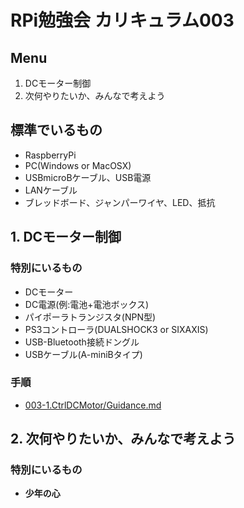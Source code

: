 # RPi勉強会 カリキュラム003
## Menu
1. DCモーター制御
2. 次何やりたいか、みんなで考えよう

## 標準でいるもの
* RaspberryPi
* PC(Windows or MacOSX)
* USBmicroBケーブル、USB電源
* LANケーブル
* ブレッドボード、ジャンパーワイヤ、LED、抵抗

## 1. DCモーター制御
### 特別にいるもの
* DCモーター
* DC電源(例:電池+電池ボックス)
* パイポーラトランジスタ(NPN型)
* PS3コントローラ(DUALSHOCK3 or SIXAXIS)
* USB-Bluetooth接続ドングル
* USBケーブル(A-miniBタイプ)

### 手順  
* [003-1.CtrlDCMotor/Guidance.md](https://github.com/IsaoNakamura/StudyRPi/blob/master/Doc/StudyMenu/003-1.CtrlDCMotor/Guidance.md)

## 2. 次何やりたいか、みんなで考えよう
### 特別にいるもの
* __少年の心__
